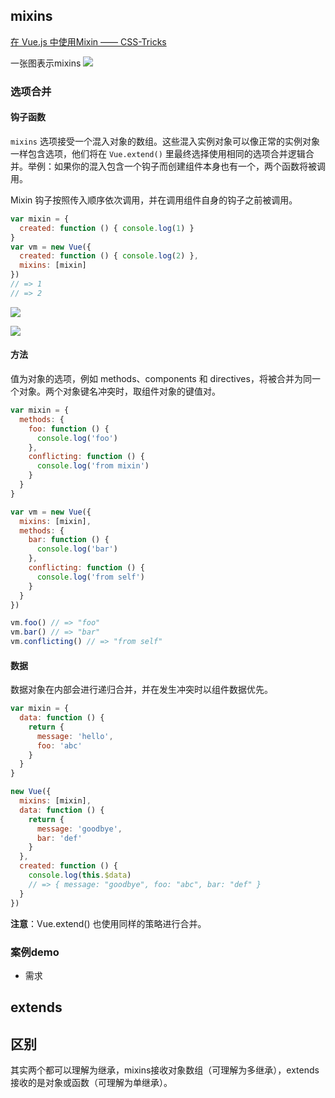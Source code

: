 ## mixins 

[在 Vue.js 中使用Mixin —— CSS-Tricks](https://zcfy.cc/article/using-mixins-in-vue-js-css-tricks-3257.html)

一张图表示mixins
![](https://user-gold-cdn.xitu.io/2018/12/7/16784821e13391a0?imageView2/0/w/1280/h/960/format/webp/ignore-error/1)
### 选项合并 

#### 钩子函数
`mixins` 选项接受一个混入对象的数组。这些混入实例对象可以像正常的实例对象一样包含选项，他们将在 `Vue.extend()` 里最终选择使用相同的选项合并逻辑合并。举例：如果你的混入包含一个钩子而创建组件本身也有一个，两个函数将被调用。

Mixin 钩子按照传入顺序依次调用，并在调用组件自身的钩子之前被调用。

```js
var mixin = {
  created: function () { console.log(1) }
}
var vm = new Vue({
  created: function () { console.log(2) },
  mixins: [mixin]
})
// => 1
// => 2

```

![](https://upload-images.jianshu.io/upload_images/9249356-b1057f9b08c4c256.png?imageMogr2/auto-orient/strip%7CimageView2/2/w/1240)

![](https://upload-images.jianshu.io/upload_images/9249356-aabbd142918a4dd4.png?imageMogr2/auto-orient/strip%7CimageView2/2/w/1240)

#### 方法 

值为对象的选项，例如 methods、components 和 directives，将被合并为同一个对象。两个对象键名冲突时，取组件对象的键值对。 

```js
var mixin = {
  methods: {
    foo: function () {
      console.log('foo')
    },
    conflicting: function () {
      console.log('from mixin')
    }
  }
}

var vm = new Vue({
  mixins: [mixin],
  methods: {
    bar: function () {
      console.log('bar')
    },
    conflicting: function () {
      console.log('from self')
    }
  }
})

vm.foo() // => "foo"
vm.bar() // => "bar"
vm.conflicting() // => "from self"
```

#### 数据 

数据对象在内部会进行递归合并，并在发生冲突时以组件数据优先。

```js
var mixin = {
  data: function () {
    return {
      message: 'hello',
      foo: 'abc'
    }
  }
}

new Vue({
  mixins: [mixin],
  data: function () {
    return {
      message: 'goodbye',
      bar: 'def'
    }
  },
  created: function () {
    console.log(this.$data)
    // => { message: "goodbye", foo: "abc", bar: "def" }
  }
})

```

**注意**：Vue.extend() 也使用同样的策略进行合并。


### 案例demo

- 需求

## extends 


## 区别

其实两个都可以理解为继承，mixins接收对象数组（可理解为多继承），extends接收的是对象或函数（可理解为单继承）。